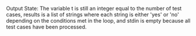 Output State: The variable t is still an integer equal to the number of test cases, results is a list of strings where each string is either 'yes' or 'no' depending on the conditions met in the loop, and stdin is empty because all test cases have been processed.